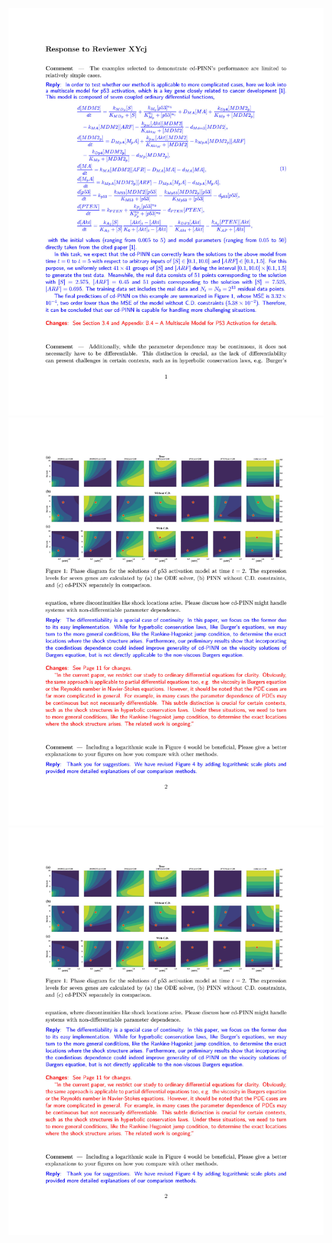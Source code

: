 ![Page1](Response_to_Reviewer_XYcj_Page1.jpg)
![Page2](Response_to_Reviewer_XYcj_Page2.jpg)
![Page2](Response_to_Reviewer_XYcj_Page2.jpg)
